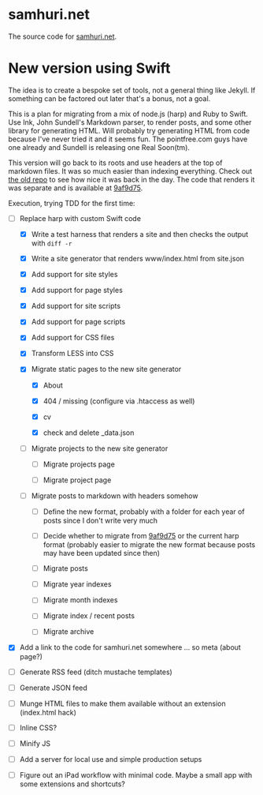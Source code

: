 # samhuri.net

The source code for [samhuri.net](https://samhuri.net).

# New version using Swift

The idea is to create a bespoke set of tools, not a general thing like Jekyll. If something can be factored out later that's a bonus, not a goal.

This is a plan for migrating from a mix of node.js (harp) and Ruby to Swift. Use Ink, John Sundell's Markdown parser, to render posts, and some other library for generating HTML. Will probably try generating HTML from code because I've never tried it and it seems fun. The pointfree.com guys have one already and Sundell is releasing one Real Soon(tm).

This version will go back to its roots and use headers at the top of markdown files. It was so much easier than indexing everything. Check out [the old repo][old repo] to see how nice it was back in the day. The code that renders it was separate and is available at [9af9d75][].

[old repo]: https://github.com/samsonjs/blog
[9af9d75]: https://github.com/samsonjs/samhuri.net/tree/9af9d75565133104beb54f1bfdd3d4efe3e16982

Execution, trying TDD for the first time:

- [ ] Replace harp with custom Swift code

    - [x] Write a test harness that renders a site and then checks the output with `diff -r`

    - [x] Write a site generator that renders www/index.html from site.json

    - [x] Add support for site styles

    - [x] Add support for page styles

    - [x] Add support for site scripts

    - [x] Add support for page scripts

    - [x] Add support for CSS files

    - [x] Transform LESS into CSS

    - [x] Migrate static pages to the new site generator

        - [x] About

        - [x] 404 / missing (configure via .htaccess as well)

        - [x] cv

        - [x] check and delete _data.json

    - [ ] Migrate projects to the new site generator

        - [ ] Migrate projects page

        - [ ] Migrate project page

    - [ ] Migrate posts to markdown with headers somehow

        - [ ] Define the new format, probably with a folder for each year of posts since I don't write very much

        - [ ] Decide whether to migrate from [9af9d75][] or the current harp format (probably easier to migrate the new format because posts may have been updated since then)

        - [ ] Migrate posts

        - [ ] Migrate year indexes

        - [ ] Migrate month indexes

        - [ ] Migrate index / recent posts

        - [ ] Migrate archive

- [x] Add a link to the code for samhuri.net somewhere ... so meta (about page?)

- [ ] Generate RSS feed (ditch mustache templates)

- [ ] Generate JSON feed

- [ ] Munge HTML files to make them available without an extension (index.html hack)

- [ ] Inline CSS?

- [ ] Minify JS

- [ ] Add a server for local use and simple production setups

- [ ] Figure out an iPad workflow with minimal code. Maybe a small app with some extensions and shortcuts?
